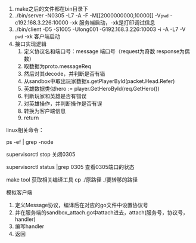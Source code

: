 
1. make之后的文件都在bin目录下
2. ./bin/server -N0305 -L7 -A -F -M[[2000000000,10000]] -V`pwd` -c192.168.3.226:10000 -xk
   服务端启动，-xk是打印调试信息
3. ./bin/client -D5 -S1005 -Ulong001 -G192.168.3.226:10003  -i -A -L7 -V `pwd` -xk
    客户端启动
4. 接口实现逻辑
   1. 定义协议名和端口号：message 端口号（request为奇数 response为偶数）
   2. 取数据为proto.messageReq
   3. 然后对其decode，并判断是否有错
   4. 从sandbox中取出玩家数据s.getPlayerById(packet.Head.Refer)
   5. 英雄数据类似hero := player.GetHeroById(req.GetHero())
   6. 判断玩家和英雄是否有错误
   7. 对英雄操作，并判断操作是否有误
   8. 转换为客户端信息
   9. return


linux相关命令：

ps -ef | grep -node

supervisorctl stop 关闭0305

supervisorctl status |grep 0305 查看0305端口的状态


make tool 获取相关编译工具
cp ./原路径 ./要转移的路径


模拟客户端
1. 定义Message协议，编译后在对应的go文件中设置协议号
2. 并在服务端的sandbox_attach.go中attach进去，attach(服务号，协议号，handler)
3. 编写handler
4. 返回